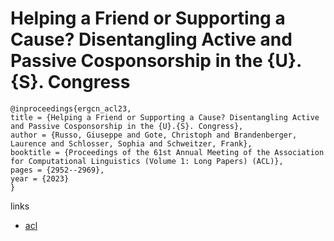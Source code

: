 # Helping a Friend or Supporting a Cause? Disentangling Active and Passive Cosponsorship in the {U}.{S}. Congress

```
@inproceedings{ergcn_acl23,
title = {Helping a Friend or Supporting a Cause? Disentangling Active and Passive Cosponsorship in the {U}.{S}. Congress},
author = {Russo, Giuseppe and Gote, Christoph and Brandenberger, Laurence and Schlosser, Sophia and Schweitzer, Frank},
booktitle = {Proceedings of the 61st Annual Meeting of the Association for Computational Linguistics (Volume 1: Long Papers) (ACL)},
pages = {2952--2969},
year = {2023}
}
```

links
- [acl](https://aclanthology.org/2023.acl-long.166)
